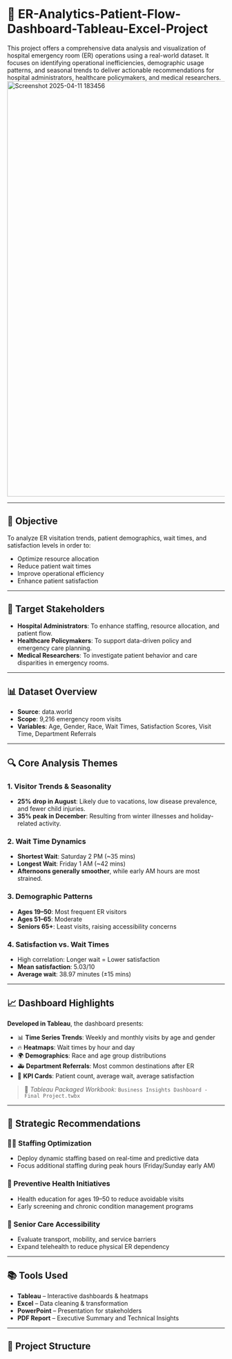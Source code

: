 # 🏥 ER-Analytics-Patient-Flow-Dashboard-Tableau-Excel-Project

This project offers a comprehensive data analysis and visualization of hospital emergency room (ER) operations using a real-world dataset. It focuses on identifying operational inefficiencies, demographic usage patterns, and seasonal trends to deliver actionable recommendations for hospital administrators, healthcare policymakers, and medical researchers.
<img width="959" alt="Screenshot 2025-04-11 183456" src="https://github.com/user-attachments/assets/94927a69-caca-41bd-8f29-8820b080cd15" />

---

## 🎯 Objective

To analyze ER visitation trends, patient demographics, wait times, and satisfaction levels in order to:
- Optimize resource allocation
- Reduce patient wait times
- Improve operational efficiency
- Enhance patient satisfaction

---

## 📌 Target Stakeholders
- **Hospital Administrators**: To enhance staffing, resource allocation, and patient flow.
- **Healthcare Policymakers**: To support data-driven policy and emergency care planning.
- **Medical Researchers**: To investigate patient behavior and care disparities in emergency rooms.

---

## 📊 Dataset Overview

- **Source**: data.world
- **Scope**: 9,216 emergency room visits
- **Variables**: Age, Gender, Race, Wait Times, Satisfaction Scores, Visit Time, Department Referrals

---

## 🔍 Core Analysis Themes

### 1. Visitor Trends & Seasonality
- **25% drop in August**: Likely due to vacations, low disease prevalence, and fewer child injuries.
- **35% peak in December**: Resulting from winter illnesses and holiday-related activity.

### 2. Wait Time Dynamics
- **Shortest Wait**: Saturday 2 PM (~35 mins)
- **Longest Wait**: Friday 1 AM (~42 mins)
- **Afternoons generally smoother**, while early AM hours are most strained.

### 3. Demographic Patterns
- **Ages 19–50**: Most frequent ER visitors
- **Ages 51–65**: Moderate
- **Seniors 65+**: Least visits, raising accessibility concerns

### 4. Satisfaction vs. Wait Times
- High correlation: Longer wait = Lower satisfaction
- **Mean satisfaction**: 5.03/10
- **Average wait**: 38.97 minutes (±15 mins)

---

## 📈 Dashboard Highlights

**Developed in Tableau**, the dashboard presents:
- 📊 **Time Series Trends**: Weekly and monthly visits by age and gender
- 🔥 **Heatmaps**: Wait times by hour and day
- 🌍 **Demographics**: Race and age group distributions
- 🚑 **Department Referrals**: Most common destinations after ER
- 🎯 **KPI Cards**: Patient count, average wait, average satisfaction

> 📎 *Tableau Packaged Workbook:* `Business Insights Dashboard - Final Project.twbx`

---

## 🧠 Strategic Recommendations

### 👩‍⚕️ Staffing Optimization
- Deploy dynamic staffing based on real-time and predictive data
- Focus additional staffing during peak hours (Friday/Sunday early AM)

### 📢 Preventive Health Initiatives
- Health education for ages 19–50 to reduce avoidable visits
- Early screening and chronic condition management programs

### 👴 Senior Care Accessibility
- Evaluate transport, mobility, and service barriers
- Expand telehealth to reduce physical ER dependency

---

## 📚 Tools Used
- **Tableau** – Interactive dashboards & heatmaps
- **Excel** – Data cleaning & transformation
- **PowerPoint** – Presentation for stakeholders
- **PDF Report** – Executive Summary and Technical Insights

---

## 🧰 Project Structure

